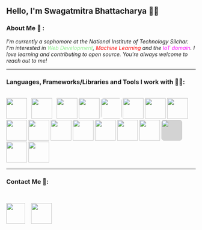## **Hello, I'm Swagatmitra Bhattacharya 🙋‍♂️**

### About Me 🙂 : 

*I'm currently a sophomore at the National Institute of Technology Silchar. I'm interested in <span style="color:lightgreen">Web Development</span>, <span style="color:red">Machine Learning</span> and the <span style="color:magenta">IoT domain</span>. I love learning and contributing to open source. You're always welcome to reach out to me!*

---

### Languages, Frameworks/Libraries and Tools I work with 🧑‍💻: 
<br>
<img src="https://cdn.jsdelivr.net/gh/devicons/devicon/icons/cplusplus/cplusplus-plain.svg" height="55px"/> &nbsp;
<img src="https://cdn.jsdelivr.net/gh/devicons/devicon/icons/html5/html5-original.svg" height="55px"/>   &nbsp;
<img src="https://cdn.jsdelivr.net/gh/devicons/devicon/icons/css3/css3-original.svg" height="55px"/>
<img src="https://cdn.jsdelivr.net/gh/devicons/devicon/icons/tailwindcss/tailwindcss-plain.svg" height="55px"/>
<img src="https://cdn.jsdelivr.net/gh/devicons/devicon/icons/javascript/javascript-plain.svg" height="55px" style="border-radius:7px" />
<img src="https://cdn.jsdelivr.net/gh/devicons/devicon/icons/python/python-original.svg" height="55px" />
<img src="https://cdn.jsdelivr.net/gh/devicons/devicon/icons/react/react-original.svg" height="55px"/>
<img src="https://cdn.jsdelivr.net/gh/devicons/devicon/icons/nextjs/nextjs-line.svg" style="background: "white"; border-radius: 50% " height="55px" />
<img src="https://cdn.jsdelivr.net/gh/devicons/devicon/icons/nodejs/nodejs-original.svg" height="55px"/>
<img src="https://cdn.jsdelivr.net/gh/devicons/devicon/icons/vscode/vscode-original.svg" height="55px"/>
<img src="https://cdn.jsdelivr.net/gh/devicons/devicon/icons/git/git-original.svg" height="55px"/>
<img src="https://cdn.jsdelivr.net/gh/devicons/devicon/icons/linux/linux-original.svg" height="55px"/>
<img src="https://cdn.jsdelivr.net/gh/devicons/devicon/icons/bash/bash-plain.svg " style="background: "white"; border-radius:7px" height="55px"/>
<img src="https://cdn.jsdelivr.net/gh/devicons/devicon/icons/arduino/arduino-original.svg" height="55px"/>
<img src="https://cdn.jsdelivr.net/gh/devicons/devicon/icons/numpy/numpy-original.svg" height="55px"/>
<img src="https://cdn.jsdelivr.net/gh/devicons/devicon/icons/pandas/pandas-original.svg" height="55px" style="background:lightgray;border-radius:7px"/>
<img src="https://cdn.jsdelivr.net/gh/devicons/devicon/icons/tensorflow/tensorflow-original.svg" height="55px"/>
<img src="https://cdn.jsdelivr.net/gh/devicons/devicon/icons/pytorch/pytorch-original.svg" height="55px"/>
       
---
### Contact Me 🐬:

<br>

[<img src="https://cdn.jsdelivr.net/gh/devicons/devicon/icons/twitter/twitter-original.svg" height="55px" width="50px"/>][twitter]
&nbsp;&nbsp; 
[<img src="https://cdn.jsdelivr.net/gh/devicons/devicon/icons/linkedin/linkedin-original.svg" height="55px"/>][linkedin]


[twitter]: https://twitter.com/swagatmitra
[linkedin]: https://in.linkedin.com/in/swagatmitra-bhattacharya-572048254
[repo]: https://github.com/swagatmitra-b/swagatmitra-b


          
          

          
          
          
          

          

